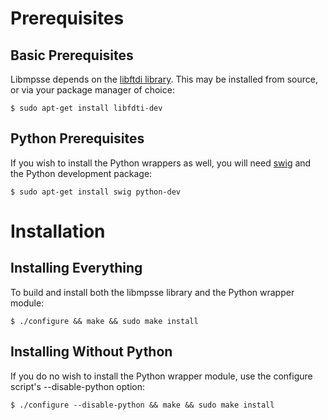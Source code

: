 # Prerequisites #

## Basic Prerequisites ##
Libmpsse depends on the [libftdi library](http://www.intra2net.com/en/developer/libftdi/). This may be installed from source, or via your package manager of choice:

```
$ sudo apt-get install libfdti-dev
```

## Python Prerequisites ##

If you wish to install the Python wrappers as well, you will need [swig](http://www.swig.org/) and the Python development package:

```
$ sudo apt-get install swig python-dev
```

# Installation #

## Installing Everything ##

To build and install both the libmpsse library and the Python wrapper module:

```
$ ./configure && make && sudo make install
```

## Installing Without Python ##

If you do no wish to install the Python wrapper module, use the configure script's --disable-python option:

```
$ ./configure --disable-python && make && sudo make install
```